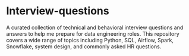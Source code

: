 # Interview-questions
A curated collection of technical and behavioral interview questions and answers to help me prepare for data engineering roles. This repository covers a wide range of topics including Python, SQL, Airflow, Spark, Snowflake, system design, and commonly asked HR questions.
